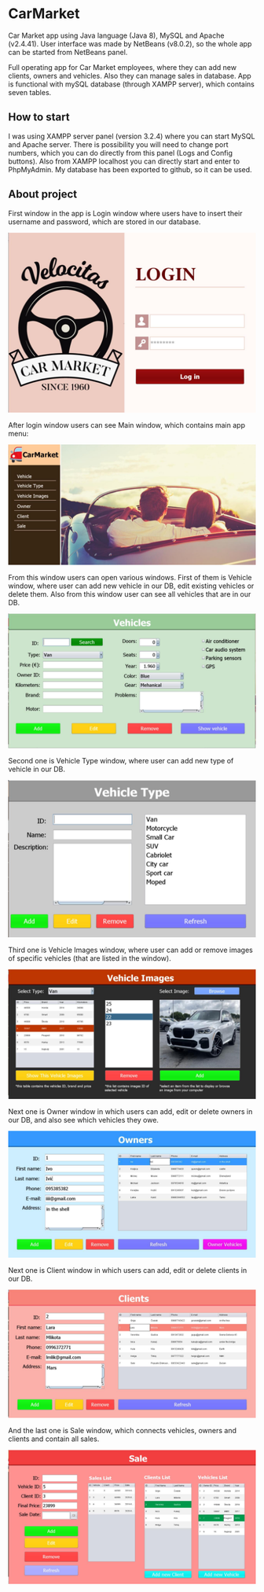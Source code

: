 # CarMarket
Car Market app using Java language (Java 8), MySQL and Apache (v2.4.41). User interface was made by NetBeans (v8.0.2), so the whole app can be started from NetBeans panel. 

Full operating app for Car Market employees, where they can add new clients, owners and vehicles. Also they can manage sales in database.
App is functional with mySQL database (through XAMPP server), which contains seven tables. 

## How to start
I was using XAMPP server panel (version 3.2.4) where you can start MySQL and Apache server. There is possibility you will need to change port numbers, which you can do directly from this panel (Logs and Config buttons). Also from XAMPP localhost you can directly start and enter to PhpMyAdmin. My database has been exported to github, so it can be used. 

## About project
First window in the app is Login window where users have to insert their username and password, which are stored in our database.

![Login](Screenshots/login_window.jpg)

After login window users can see Main window, which contains main app menu: 

![Login](Screenshots/main_window.jpg)

From this window users can open various windows. First of them is Vehicle window, where user can add new vehicle in our DB, edit 
existing vehicles or delete them. Also from this window user can see all vehicles that are in our DB. 

![Login](Screenshots/vehicles_window.jpg)

Second one is Vehicle Type window, where user can add new type of vehicle in our DB. 

![Login](Screenshots/vehicle_type.jpg)

Third one is Vehicle Images window, where user can add or remove images of specific vehicles (that are listed in the window).

![Login](Screenshots/vehicle_image.jpg)

Next one is Owner window in which users can add, edit or delete owners in our DB, and also see which vehicles they owe.

![Login](Screenshots/owners_window.jpg)

Next one is Client window in which users can add, edit or delete clients in our DB.

![Login](Screenshots/clients_window.jpg)

And the last one is Sale window, which connects vehicles, owners and clients and contain all sales. 

![Login](Screenshots/sale_window.jpg)


